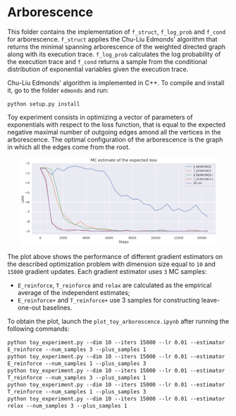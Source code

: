 # Arborescence

This folder contains the implementation of `f_struct`, `f_log_prob` and `f_cond` for arborescence. `f_struct` applies the Chu-Liu Edmonds' algorithm that returns the minimal spanning arborescence of the weighted directed graph along with its execution trace. `f_log_prob` calculates the log probability of the execution trace and `f_cond` returns a sample from the conditional distribution of exponential variables given the execution trace.

Chu-Liu Edmonds' algorithm is implemented in C++. To compile and install it, go to the folder `edmonds` and run:
```
python setup.py install
```
Toy experiment consists in optimizing a vector of parameters of exponentials with respect to the loss function, that is equal to the expected negative maximal number of outgoing edges amond all the vertices in the arborescence. The optimal configuration of the arborescence is the graph in which all the edges come from the root. 

<p align="middle">
	<img width="450" src="../figures/exp_arborescence.png">
</p>

The plot above shows the performance of different gradient estimators on the described optimization problem with dimension size equal to `10` and `15000` gradient updates. Each gradient estimator uses `3` MC samples: 

* `E_reinforce`, `T_reinforce` and `relax` are calculated as the empirical average of the independent estimates;
* `E_reinforce+` and `T_reinforce+` use 3 samples for constructing leave-one-out baselines.

To obtain the plot, launch the `plot_toy_arborescence.ipynb` after running the following commands:
```
python toy_experiment.py --dim 10 --iters 15000 --lr 0.01 --estimator E_reinforce --num_samples 3 --plus_samples 1 
python toy_experiment.py --dim 10 --iters 15000 --lr 0.01 --estimator E_reinforce --num_samples 1 --plus_samples 3
python toy_experiment.py --dim 10 --iters 15000 --lr 0.01 --estimator T_reinforce --num_samples 3 --plus_samples 1 
python toy_experiment.py --dim 10 --iters 15000 --lr 0.01 --estimator T_reinforce --num_samples 1 --plus_samples 3
python toy_experiment.py --dim 10 --iters 15000 --lr 0.01 --estimator relax --num_samples 3 --plus_samples 1
```
